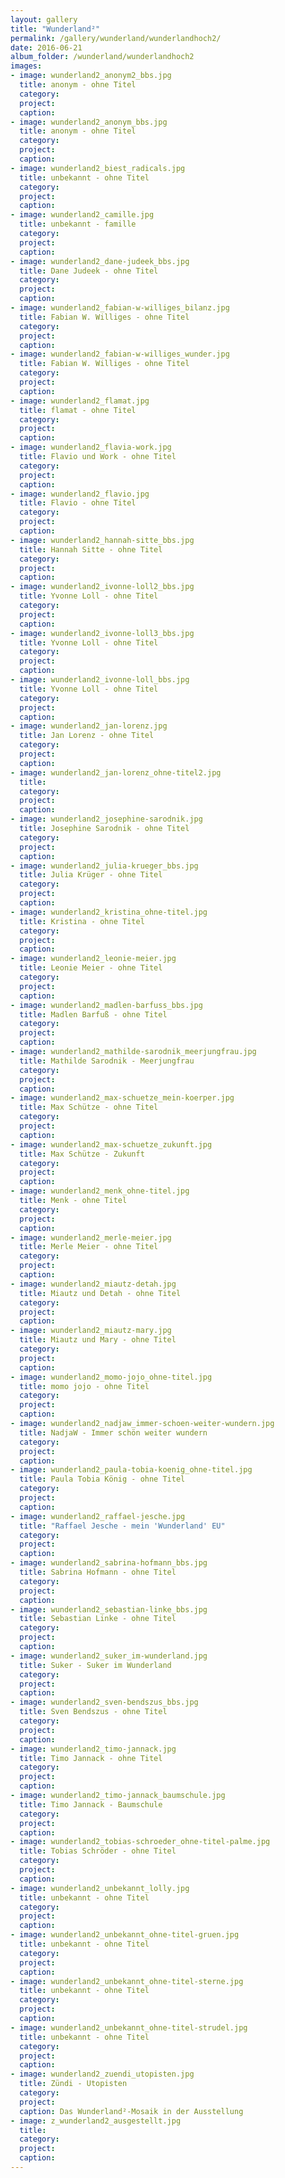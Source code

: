 ```yaml
---
layout: gallery
title: "Wunderland²"
permalink: /gallery/wunderland/wunderlandhoch2/
date: 2016-06-21
album_folder: /wunderland/wunderlandhoch2
images:
- image: wunderland2_anonym2_bbs.jpg
  title: anonym - ohne Titel
  category: 
  project: 
  caption: 
- image: wunderland2_anonym_bbs.jpg
  title: anonym - ohne Titel
  category: 
  project: 
  caption: 
- image: wunderland2_biest_radicals.jpg
  title: unbekannt - ohne Titel
  category: 
  project: 
  caption: 
- image: wunderland2_camille.jpg
  title: unbekannt - famille
  category: 
  project: 
  caption: 
- image: wunderland2_dane-judeek_bbs.jpg
  title: Dane Judeek - ohne Titel
  category: 
  project: 
  caption: 
- image: wunderland2_fabian-w-williges_bilanz.jpg
  title: Fabian W. Williges - ohne Titel
  category: 
  project: 
  caption: 
- image: wunderland2_fabian-w-williges_wunder.jpg
  title: Fabian W. Williges - ohne Titel
  category: 
  project: 
  caption: 
- image: wunderland2_flamat.jpg
  title: flamat - ohne Titel
  category: 
  project: 
  caption: 
- image: wunderland2_flavia-work.jpg
  title: Flavio und Work - ohne Titel
  category: 
  project: 
  caption: 
- image: wunderland2_flavio.jpg
  title: Flavio - ohne Titel
  category: 
  project: 
  caption: 
- image: wunderland2_hannah-sitte_bbs.jpg
  title: Hannah Sitte - ohne Titel
  category: 
  project: 
  caption: 
- image: wunderland2_ivonne-loll2_bbs.jpg
  title: Yvonne Loll - ohne Titel
  category: 
  project: 
  caption: 
- image: wunderland2_ivonne-loll3_bbs.jpg
  title: Yvonne Loll - ohne Titel
  category: 
  project: 
  caption: 
- image: wunderland2_ivonne-loll_bbs.jpg
  title: Yvonne Loll - ohne Titel
  category: 
  project: 
  caption: 
- image: wunderland2_jan-lorenz.jpg
  title: Jan Lorenz - ohne Titel
  category: 
  project: 
  caption: 
- image: wunderland2_jan-lorenz_ohne-titel2.jpg
  title: 
  category: 
  project: 
  caption: 
- image: wunderland2_josephine-sarodnik.jpg
  title: Josephine Sarodnik - ohne Titel
  category: 
  project: 
  caption: 
- image: wunderland2_julia-krueger_bbs.jpg
  title: Julia Krüger - ohne Titel
  category: 
  project: 
  caption: 
- image: wunderland2_kristina_ohne-titel.jpg
  title: Kristina - ohne Titel
  category: 
  project: 
  caption: 
- image: wunderland2_leonie-meier.jpg
  title: Leonie Meier - ohne Titel
  category: 
  project: 
  caption: 
- image: wunderland2_madlen-barfuss_bbs.jpg
  title: Madlen Barfuß - ohne Titel
  category: 
  project: 
  caption: 
- image: wunderland2_mathilde-sarodnik_meerjungfrau.jpg
  title: Mathilde Sarodnik - Meerjungfrau
  category: 
  project: 
  caption: 
- image: wunderland2_max-schuetze_mein-koerper.jpg
  title: Max Schütze - ohne Titel
  category: 
  project: 
  caption: 
- image: wunderland2_max-schuetze_zukunft.jpg
  title: Max Schütze - Zukunft
  category: 
  project: 
  caption: 
- image: wunderland2_menk_ohne-titel.jpg
  title: Menk - ohne Titel
  category: 
  project: 
  caption: 
- image: wunderland2_merle-meier.jpg
  title: Merle Meier - ohne Titel
  category: 
  project: 
  caption: 
- image: wunderland2_miautz-detah.jpg
  title: Miautz und Detah - ohne Titel
  category: 
  project: 
  caption: 
- image: wunderland2_miautz-mary.jpg
  title: Miautz und Mary - ohne Titel
  category: 
  project: 
  caption: 
- image: wunderland2_momo-jojo_ohne-titel.jpg
  title: momo jojo - ohne Titel
  category: 
  project: 
  caption: 
- image: wunderland2_nadjaw_immer-schoen-weiter-wundern.jpg
  title: NadjaW - Immer schön weiter wundern
  category: 
  project: 
  caption: 
- image: wunderland2_paula-tobia-koenig_ohne-titel.jpg
  title: Paula Tobia König - ohne Titel
  category: 
  project: 
  caption: 
- image: wunderland2_raffael-jesche.jpg
  title: "Raffael Jesche - mein 'Wunderland' EU"
  category: 
  project: 
  caption: 
- image: wunderland2_sabrina-hofmann_bbs.jpg
  title: Sabrina Hofmann - ohne Titel
  category: 
  project: 
  caption: 
- image: wunderland2_sebastian-linke_bbs.jpg
  title: Sebastian Linke - ohne Titel
  category: 
  project: 
  caption: 
- image: wunderland2_suker_im-wunderland.jpg
  title: Suker - Suker im Wunderland
  category: 
  project: 
  caption: 
- image: wunderland2_sven-bendszus_bbs.jpg
  title: Sven Bendszus - ohne Titel
  category: 
  project: 
  caption: 
- image: wunderland2_timo-jannack.jpg
  title: Timo Jannack - ohne Titel
  category: 
  project: 
  caption: 
- image: wunderland2_timo-jannack_baumschule.jpg
  title: Timo Jannack - Baumschule
  category: 
  project: 
  caption: 
- image: wunderland2_tobias-schroeder_ohne-titel-palme.jpg
  title: Tobias Schröder - ohne Titel
  category: 
  project: 
  caption: 
- image: wunderland2_unbekannt_lolly.jpg
  title: unbekannt - ohne Titel
  category: 
  project: 
  caption: 
- image: wunderland2_unbekannt_ohne-titel-gruen.jpg
  title: unbekannt - ohne Titel
  category: 
  project: 
  caption: 
- image: wunderland2_unbekannt_ohne-titel-sterne.jpg
  title: unbekannt - ohne Titel
  category: 
  project: 
  caption: 
- image: wunderland2_unbekannt_ohne-titel-strudel.jpg
  title: unbekannt - ohne Titel
  category: 
  project: 
  caption: 
- image: wunderland2_zuendi_utopisten.jpg
  title: Zündi - Utopisten
  category: 
  project: 
  caption: Das Wunderland²-Mosaik in der Ausstellung
- image: z_wunderland2_ausgestellt.jpg
  title: 
  category: 
  project: 
  caption: 
---
```

